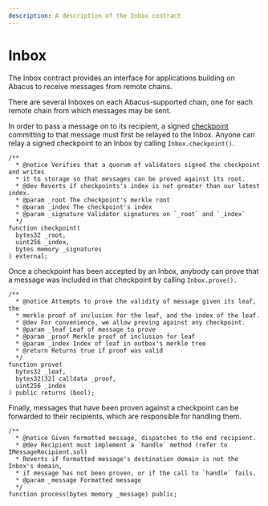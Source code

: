 ```yaml
---
description: A description of the Inbox contract
---
```


# Inbox

The Inbox contract provides an interface for applications building on Abacus to receive messages from remote chains.

There are several Inboxes on each Abacus-supported chain, one for each remote chain from which messages may be sent.

In order to pass a message on to its recipient, a signed [checkpoint](./#checkpoints) committing to that message must first be relayed to the Inbox. Anyone can relay a signed checkpoint to an Inbox by calling `Inbox.checkpoint()`.

```solidity
/**
  * @notice Verifies that a quorum of validators signed the checkpoint and writes
  * it to storage so that messages can be proved against its root.
  * @dev Reverts if checkpoints's index is not greater than our latest index.
  * @param _root The checkpoint's merkle root
  * @param _index The checkpoint's index
  * @param _signature Validator signatures on `_root` and `_index`
  */
function checkpoint(
  bytes32 _root,
  uint256 _index,
  bytes memory _signatures
) external;
```

Once a checkpoint has been accepted by an Inbox, anybody can prove that a message was included in that checkpoint by calling `Inbox.prove().`

```solidity
/**
  * @notice Attempts to prove the validity of message given its leaf, the
  * merkle proof of inclusion for the leaf, and the index of the leaf.
  * @dev For convenience, we allow proving against any checkpoint.
  * @param _leaf Leaf of message to prove
  * @param _proof Merkle proof of inclusion for leaf
  * @param _index Index of leaf in outbox's merkle tree
  * @return Returns true if proof was valid
  */
function prove(
  bytes32 _leaf,
  bytes32[32] calldata _proof,
  uint256 _index
) public returns (bool);
```

Finally, messages that have been proven against a checkpoint can be forwarded to their recipients, which are responsible for handling them.

```solidity
/**
  * @notice Given formatted message, dispatches to the end recipient.
  * @dev Recipient must implement a `handle` method (refer to IMessageRecipient.sol)
  * Reverts if formatted message's destination domain is not the Inbox's domain,
  * if message has not been proven, or if the call to `handle` fails.
  * @param _message Formatted message
  */
function process(bytes memory _message) public;
```
